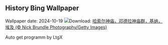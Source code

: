 ## History Bing Wallpaper
Wallpaper date: 2024-10-19
![](https://www.bing.com/th?id=OHR.DenderaTemple_ZH-CN3097745887_UHD.jpg&w=1000)Download: [哈索尔神庙，邓德拉神庙群，基纳，埃及 (© Nick Brundle Photography/Getty Images)](https://www.bing.com/th?id=OHR.DenderaTemple_ZH-CN3097745887_UHD.jpg)

Auto get programm by LtgX
